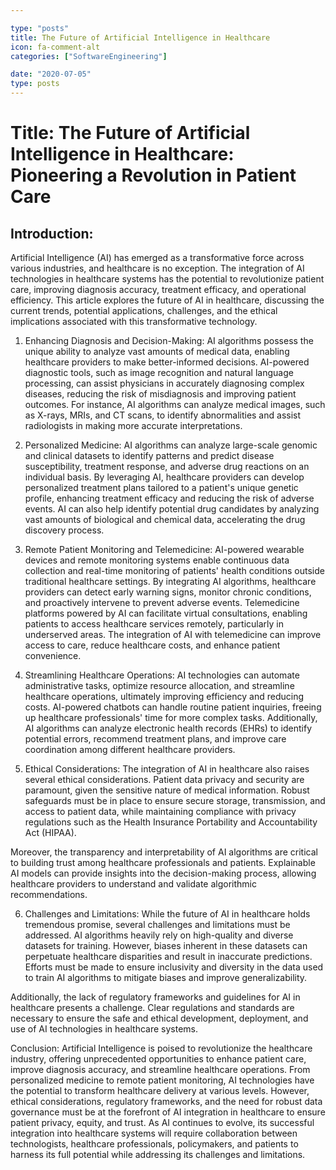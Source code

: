 ```yaml
---

type: "posts"
title: The Future of Artificial Intelligence in Healthcare
icon: fa-comment-alt
categories: ["SoftwareEngineering"]

date: "2020-07-05"
type: posts
---
```





# Title: The Future of Artificial Intelligence in Healthcare: Pioneering a Revolution in Patient Care

## Introduction:
Artificial Intelligence (AI) has emerged as a transformative force across various industries, and healthcare is no exception. The integration of AI technologies in healthcare systems has the potential to revolutionize patient care, improving diagnosis accuracy, treatment efficacy, and operational efficiency. This article explores the future of AI in healthcare, discussing the current trends, potential applications, challenges, and the ethical implications associated with this transformative technology.

1. Enhancing Diagnosis and Decision-Making:
AI algorithms possess the unique ability to analyze vast amounts of medical data, enabling healthcare providers to make better-informed decisions. AI-powered diagnostic tools, such as image recognition and natural language processing, can assist physicians in accurately diagnosing complex diseases, reducing the risk of misdiagnosis and improving patient outcomes. For instance, AI algorithms can analyze medical images, such as X-rays, MRIs, and CT scans, to identify abnormalities and assist radiologists in making more accurate interpretations.

2. Personalized Medicine:
AI algorithms can analyze large-scale genomic and clinical datasets to identify patterns and predict disease susceptibility, treatment response, and adverse drug reactions on an individual basis. By leveraging AI, healthcare providers can develop personalized treatment plans tailored to a patient's unique genetic profile, enhancing treatment efficacy and reducing the risk of adverse events. AI can also help identify potential drug candidates by analyzing vast amounts of biological and chemical data, accelerating the drug discovery process.

3. Remote Patient Monitoring and Telemedicine:
AI-powered wearable devices and remote monitoring systems enable continuous data collection and real-time monitoring of patients' health conditions outside traditional healthcare settings. By integrating AI algorithms, healthcare providers can detect early warning signs, monitor chronic conditions, and proactively intervene to prevent adverse events. Telemedicine platforms powered by AI can facilitate virtual consultations, enabling patients to access healthcare services remotely, particularly in underserved areas. The integration of AI with telemedicine can improve access to care, reduce healthcare costs, and enhance patient convenience.

4. Streamlining Healthcare Operations:
AI technologies can automate administrative tasks, optimize resource allocation, and streamline healthcare operations, ultimately improving efficiency and reducing costs. AI-powered chatbots can handle routine patient inquiries, freeing up healthcare professionals' time for more complex tasks. Additionally, AI algorithms can analyze electronic health records (EHRs) to identify potential errors, recommend treatment plans, and improve care coordination among different healthcare providers.

5. Ethical Considerations:
The integration of AI in healthcare also raises several ethical considerations. Patient data privacy and security are paramount, given the sensitive nature of medical information. Robust safeguards must be in place to ensure secure storage, transmission, and access to patient data, while maintaining compliance with privacy regulations such as the Health Insurance Portability and Accountability Act (HIPAA).

Moreover, the transparency and interpretability of AI algorithms are critical to building trust among healthcare professionals and patients. Explainable AI models can provide insights into the decision-making process, allowing healthcare providers to understand and validate algorithmic recommendations.

6. Challenges and Limitations:
While the future of AI in healthcare holds tremendous promise, several challenges and limitations must be addressed. AI algorithms heavily rely on high-quality and diverse datasets for training. However, biases inherent in these datasets can perpetuate healthcare disparities and result in inaccurate predictions. Efforts must be made to ensure inclusivity and diversity in the data used to train AI algorithms to mitigate biases and improve generalizability.

Additionally, the lack of regulatory frameworks and guidelines for AI in healthcare presents a challenge. Clear regulations and standards are necessary to ensure the safe and ethical development, deployment, and use of AI technologies in healthcare systems.

Conclusion:
Artificial Intelligence is poised to revolutionize the healthcare industry, offering unprecedented opportunities to enhance patient care, improve diagnosis accuracy, and streamline healthcare operations. From personalized medicine to remote patient monitoring, AI technologies have the potential to transform healthcare delivery at various levels. However, ethical considerations, regulatory frameworks, and the need for robust data governance must be at the forefront of AI integration in healthcare to ensure patient privacy, equity, and trust. As AI continues to evolve, its successful integration into healthcare systems will require collaboration between technologists, healthcare professionals, policymakers, and patients to harness its full potential while addressing its challenges and limitations.